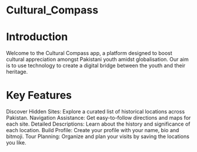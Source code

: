 # Cultural_Compass

# Introduction

Welcome to the Cultural Compass app, a platform designed to boost cultural appreciation amongst Pakistani youth amidst globalisation. Our aim is to use technology to create a digital bridge between the youth and their heritage.

# Key Features

Discover Hidden Sites: Explore a curated list of historical locations across Pakistan.
Navigation Assistance: Get easy-to-follow directions and maps for each site.
Detailed Descriptions: Learn about the history and significance of each location.
Build Profile: Create your profile with your name, bio and bitmoji. 
Tour Planning: Organize and plan your visits by saving the locations you like. 
 
